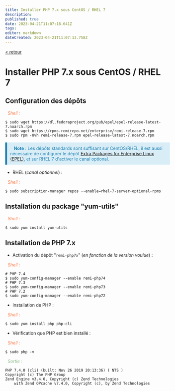 ```yaml
---
title: Installer PHP 7.x sous CentOS / RHEL 7
description: 
published: true
date: 2023-04-21T11:07:18.641Z
tags: 
editor: markdown
dateCreated: 2023-04-21T11:07:13.758Z
---
```


<html>
<head>
    <meta charset="UTF-8">
    <link rel="stylesheet" href="https://use.fontawesome.com/releases/v5.13.0/css/all.css" integrity="sha384-Bfad6CLCknfcloXFOyFnlgtENryhrpZCe29RTifKEixXQZ38WheV+i/6YWSzkz3V" crossorigin="anonymous">
</head>

[ < retour ](../php/php.md)

# Installer PHP 7.x sous CentOS / RHEL 7


## Configuration des dépôts
<span style="color:coral;"><i class="fas fa-laptop-code"></i>&nbsp;&nbsp;_Shell :_</span>

```shell
$ sudo wget https://dl.fedoraproject.org/pub/epel/epel-release-latest-7.noarch.rpm
$ sudo wget https://rpms.remirepo.net/enterprise/remi-release-7.rpm
$ sudo rpm -Uvh remi-release-7.rpm epel-release-latest-7.noarch.rpm
```


<div style="width:100%;background-color:#d9edf7;border-left: 6px solid #2183b3;color: #2183b3;margin-top: 16px;margin-bottom: 16px;padding: 10px;"><i class="fas fa-info-circle"></i>&nbsp;&nbsp; <span style="font-weight:bold;">Note</span> : Les dépôts standards sont suffisant sur CentOS/RHEL, il est aussi nécessaire de configurer le dépôt <a href="https://fedoraproject.org/wiki/EPEL" target="_blank">Extra Packages for Enterprise Linux (EPEL)</a>, et sur RHEL 7 d'activer le canal optional.</div>


* RHEL (_canal optionnel_) :

<span style="color:coral;"><i class="fas fa-laptop-code"></i>&nbsp;&nbsp;_Shell :_</span>

```shell
$ sudo subscription-manager repos --enable=rhel-7-server-optional-rpms
```

## Installation du package "yum-utils"

<span style="color:coral;"><i class="fas fa-laptop-code"></i>&nbsp;&nbsp;_Shell :_</span>

```shell
$ sudo yum install yum-utils
```

## Installation de PHP 7.x

* Activation du dépôt "`remi-php7x`" (_en fonction de la version voulue_) :

<span style="color:coral;"><i class="fas fa-laptop-code"></i>&nbsp;&nbsp;_Shell :_</span>

```shell
# PHP 7.4
$ sudo yum-config-manager --enable remi-php74
# PHP 7.3
$ sudo yum-config-manager --enable remi-php73
# PHP 7.2
$ sudo yum-config-manager --enable remi-php72
```

* Installation de PHP :

<span style="color:coral;"><i class="fas fa-laptop-code"></i>&nbsp;&nbsp;_Shell :_</span>

```shell
$ sudo yum install php php-cli
```

* Vérification que PHP est bien installé :

<span style="color:coral;"><i class="fas fa-laptop-code"></i>&nbsp;&nbsp;_Shell :_</span>

```shell
$ sudo php -v
```
 
<span style="color:darkseagreen;"><i class="fas fa-tv"></i>&nbsp;&nbsp;_Sortie :_</span>

```
PHP 7.4.0 (cli) (built: Nov 26 2019 20:13:36) ( NTS )
Copyright (c) The PHP Group
Zend Engine v3.4.0, Copyright (c) Zend Technologies
    with Zend OPcache v7.4.0, Copyright (c), by Zend Technologies
```
